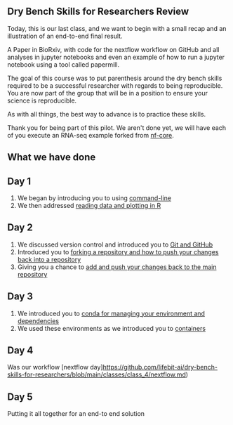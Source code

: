 ## Dry Bench Skills for Researchers Review 

Today, this is our last class, and we want to begin with a small recap and an illustration of an end-to-end final result.

A Paper in BioRxiv, with code for the nextflow workflow on GitHub and all analyses in jupyter notebooks and even an example of how to run a jupyter notebook using a tool called papermill.

The goal of this course was to put parenthesis around the dry bench skills required to be a successful researcher with regards to being reproducible.
You are now part of the group that will be in a position to ensure your science is reproducible.

As with all things, the best way to advance is to practice these skills.

Thank you for being part of this pilot.  We aren't done yet, we will have each of you execute an RNA-seq example forked from [nf-core](https://nf-co.re/). 

## What we have done
## Day 1 
  
1. We began by introducing you to using [command-line](https://github.com/lifebit-ai/dry-bench-skills-for-researchers/main/classes/class_1/1-using-the-command-line.ipynb)
2. We then addressed [reading data and plotting in R](https://github.com/lifebit-ai/dry-bench-skills-for-researchers/blob/main/classes/class_1/2-reading-data-and-plotting-in-R.ipynb)

## Day 2

1. We discussed version control and introduced you to [Git and GitHub](https://github.com/lifebit-ai/dry-bench-skills-for-researchers/blob/main/classes/class_2/1-why-git-and-setup.md)
2. Introduced you to [forking a repository and how to push your changes back into a repository](https://github.com/lifebit-ai/dry-bench-skills-for-researchers/blob/main/classes/class_2/2-the-fork-git-routine.ipynb)
3. Giving you a chance to [add and push your changes back to the main repository](https://github.com/lifebit-ai/dry-bench-skills-for-researchers/blob/main/classes/class_2/3-the-add-push-git-routine.ipynb)

## Day 3
1. We introduced you to [conda for managing your environment and dependencies](https://github.com/lifebit-ai/dry-bench-skills-for-researchers/tree/main/classes/class_3)
2. We used these environments as we introduced you to [containers](https://github.com/lifebit-ai/dry-bench-skills-for-researchers/blob/main/classes/class_3/2-build-test-share-reuse-docker.ipynb)

## Day 4

Was our workflow [nextflow day]https://github.com/lifebit-ai/dry-bench-skills-for-researchers/blob/main/classes/class_4/nextflow.md)

## Day 5

Putting it all together for an end-to end solution
